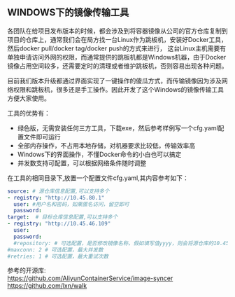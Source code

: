 ## WINDOWS下的镜像传输工具

各团队在给项目发布版本的时候，都会涉及到将容器镜像从公司的官方仓库复制到项目的仓库上，通常我们会在局方找一台Linux作为跳板机，安装好Docker工具，然后docker pull/docker tag/docker push的方式来进行，
这台Linux主机需要有单独申请访问外网的权限，而通常提供的跳板机都是Windows机器，由于Docker镜像占用空间较多，还需要定时的清理或者维护跳板机，否则容易出现各种问题。

目前我们版本升级都通过界面实现了一键操作的傻瓜方式，而传输镜像因为涉及网络权限和跳板机，很多还是手工操作。因此开发了这个Windows的镜像传输工具方便大家使用。

工具的优势有：
- 绿色版，无需安装任何三方工具，下载exe，然后参考样例写一个cfg.yaml配置文件即可运行
- 全部内存操作，不占用本地存储，对机器要求比较低，传输效率高
- Windows下的界面操作，不懂Docker命令的小白也可以搞定
- 并发数支持可配置，可以根据网络条件随时调整

在工具的相同目录下,放置一个配置文件cfg.yaml,其内容参考如下：
```yaml
source: # 源仓库信息配置,可以支持多个
- registry: "http://10.45.80.1"
  user: #用户名和密码，如果匿名访问，留空即可
  password:
target:  # 目标仓库信息配置,可以支持多个
- registry: "http://10.45.46.109"
  user: 
  password: 
  #repository: # 可选配置，是否修改镜像名称，假如填写值yyyy，则会将源仓库的10.45.80.1/xxxx/image:tag统一改成10.45.80.1/yyyy/image:tag
#maxconn: 2 # 可选配置，最大并发数
#retries: 1 # 可选配置，最大重试次数
```







参考的开源库:  
https://github.com/AliyunContainerService/image-syncer  
https://github.com/lxn/walk
